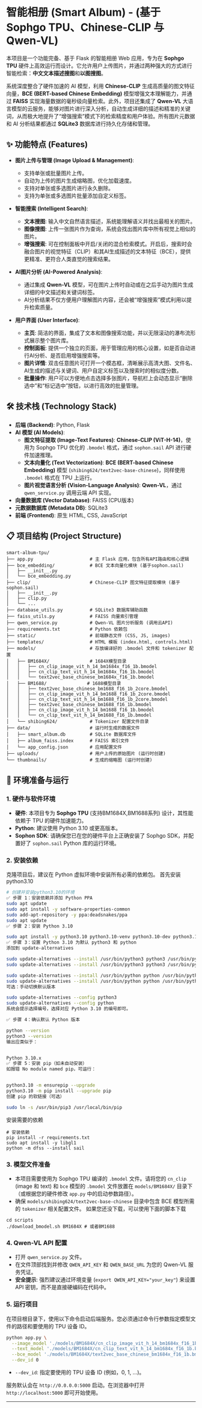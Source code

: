 # 智能相册 (Smart Album) - (基于 Sophgo TPU、Chinese-CLIP 与 Qwen-VL)

本项目是一个功能完备、基于 Flask 的智能相册 Web 应用，专为在 **Sophgo TPU** 硬件上高效运行而设计。它允许用户上传图片，并通过两种强大的方式进行智能检索：**中文文本描述搜图**和**以图搜图**。

系统深度整合了硬件加速的 AI 模型，利用 **Chinese-CLIP** 生成高质量的图文特征向量，**BCE (BERT-based Chinese Embedding)** 模型增强文本理解能力，并通过 **FAISS** 实现海量数据的毫秒级向量检索。此外，项目还集成了 **Qwen-VL** 大语言模型的云服务，能够对图片进行深入分析，自动生成详细的描述和精准的关键词，从而极大地提升了“增强搜索”模式下的检索精度和用户体验。所有图片元数据和 AI 分析结果都通过 **SQLite3** 数据库进行持久化存储和管理。

## ✨ 功能特点 (Features)

* **图片上传与管理 (Image Upload & Management)**:
  * 支持单张或批量图片上传。
  * 自动为上传的图片生成缩略图，优化加载速度。
  * 支持对单张或多选图片进行永久删除。
  * 支持为单张或多选图片批量添加自定义标签。

* **智能搜索 (Intelligent Search)**:
  * **文本搜图**: 输入中文自然语言描述，系统能理解语义并找出最相关的图片。
  * **图像搜图**: 上传一张图片作为查询，系统会找出图片库中所有视觉上相似的图片。
  * **增强搜索**: 可在控制面板中开启/关闭的混合检索模式。开启后，搜索时会融合图片的视觉特征（CLIP）和其AI生成描述的文本特征（BCE），提供更精准、更符合人类直觉的搜索结果。

* **AI图片分析 (AI-Powered Analysis)**:
  * 通过集成 **Qwen-VL** 模型，可在图片上传时自动或在之后手动为图片生成详细的中文描述和关键词标签。
  * AI分析结果不仅方便用户理解图片内容，还会被“增强搜索”模式利用以提升检索质量。

* **用户界面 (User Interface)**:
  * **主页**: 简洁的界面，集成了文本和图像搜索功能，并以无限滚动的瀑布流形式展示整个图片库。
  * **控制面板**: 提供一个独立的页面，用于管理应用的核心设置，如是否自动进行AI分析、是否启用增强搜索等。
  * **图片详情**: 双击任意图片可打开一个模态框，清晰展示高清大图、文件名、AI生成的描述与关键词、用户自定义标签以及搜索时的相似度分数。
  * **批量操作**: 用户可以方便地点击选择多张图片，导航栏上会动态显示“删除选中”和“标记选中”按钮，以进行高效的批量管理。

## 🛠️ 技术栈 (Technology Stack)

* **后端 (Backend)**: Python, Flask
* **AI 模型 (AI Models)**:
  * **图文特征提取 (Image-Text Features)**: **Chinese-CLIP (ViT-H-14)**，使用为 Sophgo TPU 优化的 `.bmodel` 格式，通过 `sophon.sail` API 进行硬件加速推理。
  * **文本向量化 (Text Vectorization)**: **BCE (BERT-based Chinese Embedding)** 模型 (`shibing624/text2vec-base-chinese`)，同样使用 `.bmodel` 格式在 TPU 上运行。
  * **图片视觉语言分析 (Vision-Language Analysis)**: **Qwen-VL**，通过 `qwen_service.py` 调用云端 API 实现。
* **向量数据库 (Vector Database)**: FAISS (CPU版本)
* **元数据数据库 (Metadata DB)**: SQLite3
* **前端 (Frontend)**: 原生 HTML, CSS, JavaScript

## 📋 项目结构 (Project Structure)

```
smart-album-tpu/
├── app.py                     # 主 Flask 应用，包含所有API路由和核心逻辑
├── bce_embedding/             # BCE 文本向量化模块 (基于sophon.sail)
│   ├── __init__.py
│   └── bce_embedding.py
├── clip/                      # Chinese-CLIP 图文特征提取模块 (基于sophon.sail)
│   ├── __init__.py
│   ├── clip.py
│   └── ...
├── database_utils.py          # SQLite3 数据库辅助函数
├── faiss_utils.py             # FAISS 向量索引管理
├── qwen_service.py            # Qwen-VL 图片分析服务 (调用云API)
├── requirements.txt           # Python 依赖包
├── static/                    # 前端静态文件 (CSS, JS, images)
├── templates/                 # HTML 模板 (index.html, controls.html)
├── models/                    # 存放编译好的 .bmodel 文件和 tokenizer 配置
│   ├── BM1684X/               # 1684X模型目录
│   │   ├── cn_clip_image_vit_h_14_bm1684x_f16_1b.bmodel
│   │   ├── cn_clip_text_vit_h_14_bm1684x_f16_1b.bmodel
│   │   └── text2vec_base_chinese_bm1684x_f16_1b.bmodel
│   ├── BM1688/               # 1688模型目录
│   │   ├── text2vec_base_chinese_bm1688_f16_1b_2core.bmodel
│   │   ├── cn_clip_image_vit_h_14_bm1688_f16_1b_2core.bmodel
│   │   ├── cn_clip_text_vit_h_14_bm1688_f16_1b_2core.bmodel
│   │   ├── text2vec_base_chinese_bm1688_f16_1b.bmodel
│   │   ├── cn_clip_image_vit_h_14_bm1688_f16_1b.bmodel
│   │   └── cn_clip_text_vit_h_14_bm1688_f16_1b.bmodel
│   └── shibing624/            # Tokenizer 配置文件目录
├── data/                      # 运行时生成的数据文件
│   ├── smart_album.db         # SQLite 数据库文件
│   ├── album_faiss.index      # FAISS 索引文件
│   └── app_config.json        # 应用配置文件
├── uploads/                   # 用户上传的原始图片 (运行时创建)
└── thumbnails/                # 生成的缩略图 (运行时创建)
```

## 🚀 环境准备与运行

### 1. 硬件与软件环境
* **硬件**: 本项目专为 **Sophgo TPU** (支持BM1684X,BM1688系列) 设计，其性能依赖于 TPU 的硬件加速能力。
* **Python**: 建议使用 Python 3.10 或更高版本。
* **Sophon SDK**: 请确保您已在您的硬件平台上正确安装了 Sophgo SDK，并配置好了 `sophon.sail` Python 库的运行环境。

### 2. 安装依赖
克隆项目后，建议在 Python 虚拟环境中安装所有必需的依赖包。
首先安装python3.10
```bash
# 创建并安装python3.10的环境
✅ 步骤 1：安装依赖并添加 Python PPA
sudo apt update
sudo apt install -y software-properties-common
sudo add-apt-repository -y ppa:deadsnakes/ppa
sudo apt update
✅ 步骤 2：安装 Python 3.10

sudo apt install -y python3.10 python3.10-venv python3.10-dev python3.10-distutils
✅ 步骤 3：设置 Python 3.10 为默认 python3 和 python
添加到 update-alternatives

sudo update-alternatives --install /usr/bin/python3 python3 /usr/bin/python3.8 1
sudo update-alternatives --install /usr/bin/python3 python3 /usr/bin/python3.10 2

sudo update-alternatives --install /usr/bin/python python /usr/bin/python3.8 1
sudo update-alternatives --install /usr/bin/python python /usr/bin/python3.10 2
可选：手动切换默认版本

sudo update-alternatives --config python3
sudo update-alternatives --config python
系统会提示选择编号，选择对应 Python 3.10 的编号即可。

✅ 步骤 4：确认默认 Python 版本

python --version
python3 --version
输出应类似于：


Python 3.10.x
✅ 步骤 5：安装 pip（如未自动安装）
如报错 No module named pip，可运行：


python3.10 -m ensurepip --upgrade
python3.10 -m pip install --upgrade pip
创建 pip 的软链接（可选）

sudo ln -s /usr/bin/pip3 /usr/local/bin/pip
```

安装需要的依赖
```
# 安装依赖
pip install -r requirements.txt
sudo apt install -y libgl1
python -m dfss --install sail
```

### 3. 模型文件准备
* 本项目需要使用为 Sophgo TPU 编译的 `.bmodel` 文件。请将您的 `cn_clip` (image 和 text) 和 `bce` 模型的 `.bmodel` 文件放置在 `models/BM1684X/` 目录下（或根据您的硬件修改 `app.py` 中的启动参数路径）。
* 确保 `models/shibing624/text2vec-base-chinese` 目录中包含 BCE 模型所需的 `tokenizer` 相关配置文件。
如果您还没下载，可以使用下面的脚本下载
```
cd scripts
./download_bmodel.sh BM1684X # 或者BM1688
```

### 4. Qwen-VL API 配置
* 打开 `qwen_service.py` 文件。
* 在文件顶部找到并修改 `QWEN_API_KEY` 和 `QWEN_BASE_URL` 为您的 Qwen-VL 服务凭证。
* **安全提示**: 强烈建议通过环境变量 (`export QWEN_API_KEY="your_key"`) 来设置 API 密钥，而不是直接硬编码在代码中。

### 5. 运行项目
在项目根目录下，使用以下命令启动后端服务。您必须通过命令行参数指定模型文件的路径和要使用的 TPU 设备 ID。
```bash
python app.py \
  --image_model './models/BM1684X/cn_clip_image_vit_h_14_bm1684x_f16_1b.bmodel' \
  --text_model './models/BM1684X/cn_clip_text_vit_h_14_bm1684x_f16_1b.bmodel' \
  --bce_model './models/BM1684X/text2vec_base_chinese_bm1684x_f16_1b.bmodel' \
  --dev_id 0
```
* `--dev_id`: 指定要使用的 TPU 设备 ID (例如，0, 1, ...)。

服务默认会在 `http://0.0.0.0:5000` 启动。在浏览器中打开 `http://localhost:5000` 即可开始使用。

---

